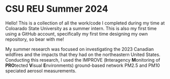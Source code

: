 # CSU REU Summer 2024
Hello! This is a collection of all the work/code I completed during my time at Coloarado State University as a summer intern. This is also my first time using a GitHub account, specifically my first time designing my own repository, so bear with me!

My summer research was focused on investigating the 2023 Canadian wildfires and the impacts that they had on the northeastern United States. Conducting this research, I used the IMPROVE (**I**nteragency **M**onitoring of **PRO**tected **V**isual **E**nvironments) ground-based network PM2.5 and PM10 speciated aerosol measurements.
